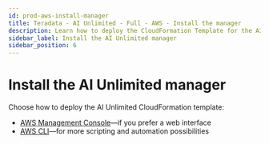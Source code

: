 ```yaml
---
id: prod-aws-install-manager
title: Teradata - AI Unlimited - Full - AWS - Install the manager
description: Learn how to deploy the CloudFormation Template for the AI Unlimited manager.
sidebar_label: Install the AI Unlimited manager
sidebar_position: 6
---
```


# Install the AI Unlimited manager

Choose how to deploy the AI Unlimited CloudFormation template:

- [AWS Management Console](/docs/install-ai-unlimited/production/AWS/install-ai-unlimited/prod-aws-console-deploy-ai-unlimited.md)&mdash;if you prefer a web interface
- [AWS CLI](/docs/install-ai-unlimited/production/AWS/install-ai-unlimited/prod-aws-cli-deploy-ai-unlimited.md)&mdash;for more scripting and automation possibilities  
